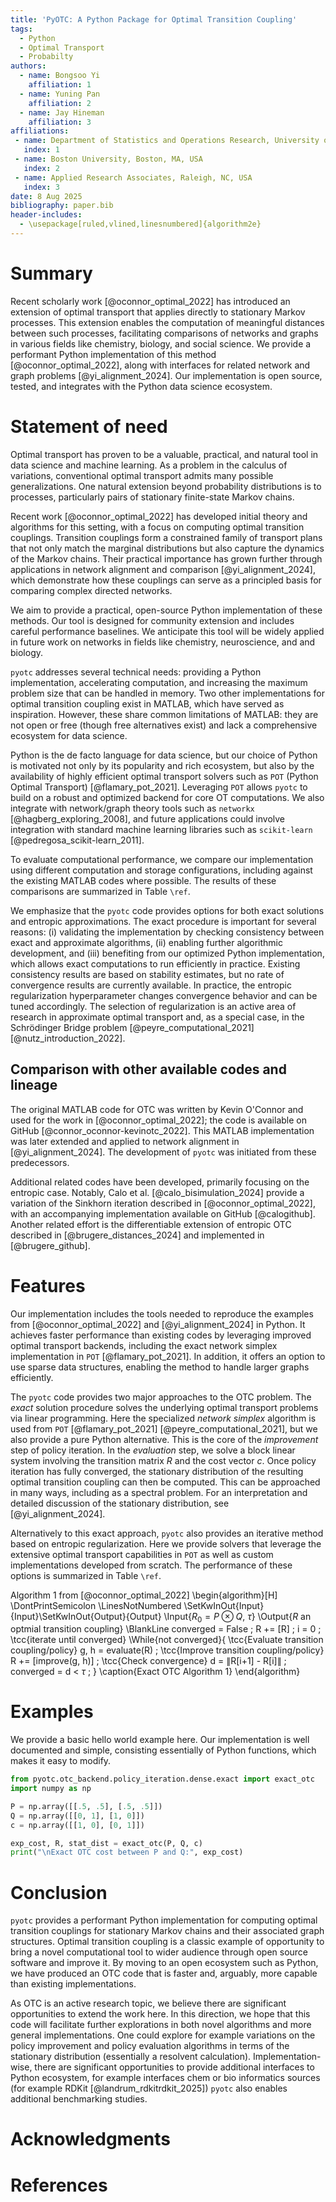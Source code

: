 ```yaml
---
title: 'PyOTC: A Python Package for Optimal Transition Coupling'
tags:
  - Python
  - Optimal Transport
  - Probabilty
authors:
  - name: Bongsoo Yi
    affiliation: 1
  - name: Yuning Pan
    affiliation: 2
  - name: Jay Hineman
    affiliation: 3
affiliations:
 - name: Department of Statistics and Operations Research, University of North Carolina at Chapel Hill, Chapel Hill, NC, USA
   index: 1
 - name: Boston University, Boston, MA, USA
   index: 2
 - name: Applied Research Associates, Raleigh, NC, USA
   index: 3
date: 8 Aug 2025
bibliography: paper.bib
header-includes:
  - \usepackage[ruled,vlined,linesnumbered]{algorithm2e}
---
```


# Summary
Recent scholarly work [@oconnor_optimal_2022] has introduced an extension of optimal transport that applies directly to stationary Markov processes. This extension enables the computation of meaningful distances between such processes, facilitating comparisons of networks and graphs in various fields like chemistry, biology, and social science. We provide a performant Python implementation of this method [@oconnor_optimal_2022], along with interfaces for related network and graph problems [@yi_alignment_2024]. Our implementation is open source, tested, and integrates with the Python data science ecosystem.

# Statement of need
Optimal transport has proven to be a valuable, practical, and natural tool in data science and machine learning. As a problem in the calculus of variations, conventional optimal transport admits many possible generalizations. One natural extension beyond probability distributions is to processes, particularly pairs of stationary finite-state Markov chains.

Recent work [@oconnor_optimal_2022] has developed initial theory and algorithms for this setting, with a focus on computing optimal transition couplings. Transition couplings form a constrained family of transport plans that not only match the marginal distributions but also capture the dynamics of the Markov chains. Their practical importance has grown further through applications in network alignment and comparison [@yi_alignment_2024], which demonstrate how these couplings can serve as a principled basis for comparing complex directed networks. 

We aim to provide a practical, open-source Python implementation of these methods. Our tool is designed for community extension and includes careful performance baselines. We anticipate this tool will be widely applied in future work on networks in fields like chemistry, neuroscience, and and biology.

`pyotc` addresses several technical needs: providing a Python implementation, accelerating computation, and increasing the maximum problem size that can be handled in memory. Two other implementations for optimal transition coupling exist in MATLAB, which have served as inspiration. However, these share common limitations of MATLAB: they are not open or free (though free alternatives exist) and lack a comprehensive ecosystem for data science.

Python is the de facto language for data science, but our choice of Python is motivated not only by its popularity and rich ecosystem, but also by the availability of highly efficient optimal transport solvers such as `POT` (Python Optimal Transport) [@flamary_pot_2021]. Leveraging `POT` allows `pyotc` to build on a robust and optimized backend for core OT computations. We also integrate with network/graph theory tools such as `networkx` [@hagberg_exploring_2008], and future applications could involve integration with standard machine learning libraries such as `scikit-learn` [@pedregosa_scikit-learn_2011].

To evaluate computational performance, we compare our implementation using different computation and storage configurations, including against the existing MATLAB codes where possible. The results of these comparisons are summarized in Table `\ref`.

We emphasize that the `pyotc` code provides options for both exact solutions and entropic approximations. The exact procedure is important for several reasons: (i) validating the implementation by checking consistency between exact and approximate algorithms, (ii) enabling further algorithmic development, and (iii) benefiting from our optimized Python implementation, which allows exact computations to run efficiently in practice. Existing consistency results are based on stability estimates, but no rate of convergence results are currently available. In practice, the entropic regularization hyperparameter changes convergence behavior and can be tuned accordingly. The selection of regularization is an active area of research in approximate optimal transport and, as a special case, in the Schrödinger Bridge problem [@peyre_computational_2021] [@nutz_introduction_2022].

## Comparison with other available codes and lineage
The original MATLAB code for OTC was written by Kevin O'Connor and used for the work in [@oconnor_optimal_2022]; the code is available on GitHub [@connor_oconnor-kevinotc_2022]. This MATLAB implementation was later extended and applied to network alignment in [@yi_alignment_2024]. The development of `pyotc` was initiated from these predecessors.

Additional related codes have been developed, primarily focusing on the entropic case. Notably, Calo et al. [@calo_bisimulation_2024] provide a variation of the Sinkhorn iteration described in [@oconnor_optimal_2022], with an accompanying implementation available on GitHub [@calogithub]. Another related effort is the differentiable extension of entropic OTC described in [@brugere_distances_2024] and implemented in [@brugere_github].

# Features
Our implementation includes the tools needed to reproduce the examples from [@oconnor_optimal_2022] and [@yi_alignment_2024] in Python. It achieves faster performance than existing codes by leveraging improved optimal transport backends, including the exact network simplex implementation in `POT` [@flamary_pot_2021]. In addition, it offers an option to use sparse data structures, enabling the method to handle larger graphs efficiently.

The `pyotc` code provides two major approaches to the OTC problem. The *exact* solution procedure solves the underlying optimal transport problems via linear programming. Here the specialized *network simplex* algorithm is used from `POT` [@flamary_pot_2021] [@peyre_computational_2021], but we also provide a pure Python alternative. This is the core of the *improvement* step of policy iteration. In the *evaluation* step, we solve a block linear system involving the transition matrix $R$ and the cost vector $c$. Once policy iteration has fully converged, the stationary distribution of the resulting optimal transition coupling can then be computed. This can be approached in many ways, including as a spectral problem. For an interpretation and detailed discussion of the stationary distribution, see [@yi_alignment_2024].

Alternatively to this exact approach, `pyotc` also provides an iterative method based on entropic regularization. Here we provide solvers that leverage the extensive optimal transport capabilities in `POT` as well as custom implementations developed from scratch. The performance of these options is summarized in Table `\ref`.

<!--- 
Test algorithm notation for pandoc
-->
Algorithm 1 from [@oconnor_optimal_2022]
\begin{algorithm}[H]
\DontPrintSemicolon
\LinesNotNumbered 
\SetKwInOut{Input}{Input}\SetKwInOut{Output}{Output}
\Input{$R_0 = P \otimes Q$, $\tau$}
\Output{$R$ an optmial transition coupling}
\BlankLine
converged = False \;
R += [R] \;
i = 0 \;
\tcc{iterate until converged}
\While{not converged}{
    \tcc{Evaluate transition coupling/policy}
    g, h = evaluate(R) \;
    \tcc{Improve transition coupling/policy}
    R += [improve(g, h)] \;
    \tcc{Check convergence}
    d = $\|$R[i+1] - R[i]$\|$ \;
    converged = d < $\tau$ \;
}
\caption{Exact OTC Algorithm 1}
\end{algorithm}



# Examples
We provide a basic hello world example here. Our implementation is well documented and simple, consisting essentially of Python functions, which makes it easy to modify.

<!--- 
Below is a notional interface; this is still in process for our development.
-->
```python
from pyotc.otc_backend.policy_iteration.dense.exact import exact_otc
import numpy as np

P = np.array([[.5, .5], [.5, .5]])
Q = np.array([[0, 1], [1, 0]])
c = np.array([[1, 0], [0, 1]])

exp_cost, R, stat_dist = exact_otc(P, Q, c)
print("\nExact OTC cost between P and Q:", exp_cost)
```

# Conclusion
`pyotc` provides a performant Python implementation for computing optimal transition couplings for stationary Markov chains and their associated graph structures. Optimal transition coupling is a classic example of opportunity to bring a novel computational tool to wider audience through open source software and improve it. By moving to an open ecosystem such as Python, we have produced an OTC code that is faster and, arguably, more capable than existing implementations.

As OTC is an active research topic, we believe there are significant opportunities to extend the work here.
In this direction, we hope that this code will facilitate further explorations in both novel algorithms and more general implementations.
One could explore for example variations on the policy improvement and policy evaluation algorithms in terms of the stationary distribution (essentially a resolvent calculation).
Implementation-wise, there are significant opportunities to provide additional interfaces to Python ecosystem, for example interfaces chem or bio informatics sources (for example RDKit [@landrum_rdkitrdkit_2025])
`pyotc` also enables additional benchmarking studies.

# Acknowledgments

# References